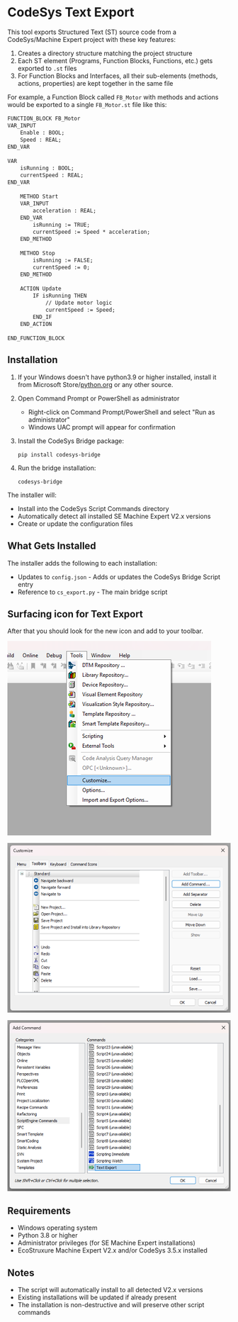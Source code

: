 # CodeSys Text Export

This tool exports Structured Text (ST) source code from a CodeSys/Machine Expert project with these key features:

1. Creates a directory structure matching the project structure
2. Each ST element (Programs, Function Blocks, Functions, etc.) gets exported to `.st` files
3. For Function Blocks and Interfaces, all their sub-elements (methods, actions, properties) are kept together in the same file

For example, a Function Block called `FB_Motor` with methods and actions would be exported to a single `FB_Motor.st` file like this:

```
FUNCTION_BLOCK FB_Motor
VAR_INPUT
    Enable : BOOL;
    Speed : REAL;
END_VAR

VAR
    isRunning : BOOL;
    currentSpeed : REAL;
END_VAR

    METHOD Start
    VAR_INPUT
        acceleration : REAL;
    END_VAR
        isRunning := TRUE;
        currentSpeed := Speed * acceleration;
    END_METHOD

    METHOD Stop
        isRunning := FALSE;
        currentSpeed := 0;
    END_METHOD

    ACTION Update
        IF isRunning THEN
            // Update motor logic
            currentSpeed := Speed;
        END_IF
    END_ACTION

END_FUNCTION_BLOCK
```

## Installation

1. If your Windows doesn't have python3.9 or higher installed, install it from Microsoft Store/[python.org](https://python.org) or any other source.

2. Open Command Prompt or PowerShell as administrator
   - Right-click on Command Prompt/PowerShell and select "Run as administrator"
   - Windows UAC prompt will appear for confirmation

3. Install the CodeSys Bridge package:
   ```
   pip install codesys-bridge
   ```

4. Run the bridge installation:
   ```
   codesys-bridge
   ```

The installer will:
- Install into the CodeSys Script Commands directory
- Automatically detect all installed SE Machine Expert V2.x versions
- Create or update the configuration files

## What Gets Installed

The installer adds the following to each installation:
- Updates to `config.json` - Adds or updates the CodeSys Bridge Script entry
- Reference to `cs_export.py` - The main bridge script


## Surfacing icon for Text Export
After that you should look for the new icon and add to your toolbar.

![image](https://raw.githubusercontent.com/tarpas/codesys-bridge/refs/heads/main/pngs/step1.png)

![image](https://raw.githubusercontent.com/tarpas/codesys-bridge/refs/heads/main/pngs/step2.png)

![image](https://raw.githubusercontent.com/tarpas/codesys-bridge/refs/heads/main/pngs/step3.png)




## Requirements

- Windows operating system
- Python 3.8 or higher
- Administrator privileges (for SE Machine Expert installations)
- EcoStruxure Machine Expert V2.x and/or CodeSys 3.5.x installed

## Notes

- The script will automatically install to all detected V2.x versions
- Existing installations will be updated if already present
- The installation is non-destructive and will preserve other script commands
